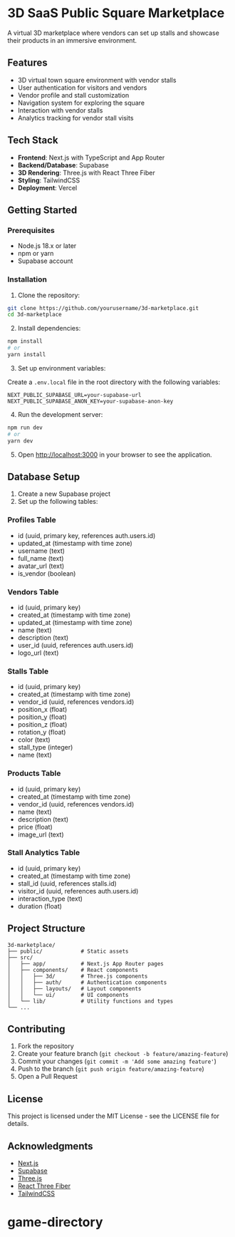 # 3D SaaS Public Square Marketplace

A virtual 3D marketplace where vendors can set up stalls and showcase their products in an immersive environment.

## Features

- 3D virtual town square environment with vendor stalls
- User authentication for visitors and vendors
- Vendor profile and stall customization
- Navigation system for exploring the square
- Interaction with vendor stalls
- Analytics tracking for vendor stall visits

## Tech Stack

- **Frontend**: Next.js with TypeScript and App Router
- **Backend/Database**: Supabase
- **3D Rendering**: Three.js with React Three Fiber
- **Styling**: TailwindCSS
- **Deployment**: Vercel

## Getting Started

### Prerequisites

- Node.js 18.x or later
- npm or yarn
- Supabase account

### Installation

1. Clone the repository:

```bash
git clone https://github.com/yourusername/3d-marketplace.git
cd 3d-marketplace
```

2. Install dependencies:

```bash
npm install
# or
yarn install
```

3. Set up environment variables:

Create a `.env.local` file in the root directory with the following variables:

```
NEXT_PUBLIC_SUPABASE_URL=your-supabase-url
NEXT_PUBLIC_SUPABASE_ANON_KEY=your-supabase-anon-key
```

4. Run the development server:

```bash
npm run dev
# or
yarn dev
```

5. Open [http://localhost:3000](http://localhost:3000) in your browser to see the application.

## Database Setup

1. Create a new Supabase project
2. Set up the following tables:

### Profiles Table

- id (uuid, primary key, references auth.users.id)
- updated_at (timestamp with time zone)
- username (text)
- full_name (text)
- avatar_url (text)
- is_vendor (boolean)

### Vendors Table

- id (uuid, primary key)
- created_at (timestamp with time zone)
- updated_at (timestamp with time zone)
- name (text)
- description (text)
- user_id (uuid, references auth.users.id)
- logo_url (text)

### Stalls Table

- id (uuid, primary key)
- created_at (timestamp with time zone)
- vendor_id (uuid, references vendors.id)
- position_x (float)
- position_y (float)
- position_z (float)
- rotation_y (float)
- color (text)
- stall_type (integer)
- name (text)

### Products Table

- id (uuid, primary key)
- created_at (timestamp with time zone)
- vendor_id (uuid, references vendors.id)
- name (text)
- description (text)
- price (float)
- image_url (text)

### Stall Analytics Table

- id (uuid, primary key)
- created_at (timestamp with time zone)
- stall_id (uuid, references stalls.id)
- visitor_id (uuid, references auth.users.id)
- interaction_type (text)
- duration (float)

## Project Structure

```
3d-marketplace/
├── public/            # Static assets
├── src/
│   ├── app/           # Next.js App Router pages
│   ├── components/    # React components
│   │   ├── 3d/        # Three.js components
│   │   ├── auth/      # Authentication components
│   │   ├── layouts/   # Layout components
│   │   └── ui/        # UI components
│   └── lib/           # Utility functions and types
└── ...
```

## Contributing

1. Fork the repository
2. Create your feature branch (`git checkout -b feature/amazing-feature`)
3. Commit your changes (`git commit -m 'Add some amazing feature'`)
4. Push to the branch (`git push origin feature/amazing-feature`)
5. Open a Pull Request

## License

This project is licensed under the MIT License - see the LICENSE file for details.

## Acknowledgments

- [Next.js](https://nextjs.org/)
- [Supabase](https://supabase.io/)
- [Three.js](https://threejs.org/)
- [React Three Fiber](https://github.com/pmndrs/react-three-fiber)
- [TailwindCSS](https://tailwindcss.com/)
# game-directory

